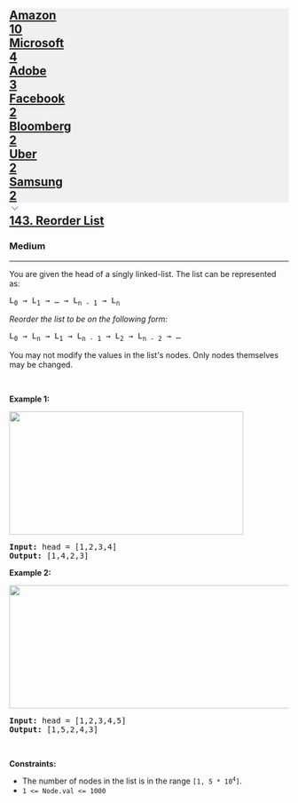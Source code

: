 <h2><a href="https://leetcode.com/problems/reorder-list/"><div id="big-omega-company-tags"><div id="big-omega-topbar"><div class="companyTagsContainer" style="overflow-x: scroll; flex-wrap: nowrap;"><div class="companyTagsContainer--tag" style="background-color: rgba(0, 10, 32, 0.05); --darkreader-inline-bgcolor: rgba(19, 26, 41, 0.05);" data-darkreader-inline-bgcolor=""><div>Amazon</div><div class="companyTagsContainer--tagOccurence">10</div></div><div class="companyTagsContainer--tag" style="background-color: rgba(0, 10, 32, 0.05); --darkreader-inline-bgcolor: rgba(19, 26, 41, 0.05);" data-darkreader-inline-bgcolor=""><div>Microsoft</div><div class="companyTagsContainer--tagOccurence">4</div></div><div class="companyTagsContainer--tag" style="background-color: rgba(0, 10, 32, 0.05); --darkreader-inline-bgcolor: rgba(19, 26, 41, 0.05);" data-darkreader-inline-bgcolor=""><div>Adobe</div><div class="companyTagsContainer--tagOccurence">3</div></div><div class="companyTagsContainer--tag" style="background-color: rgba(0, 10, 32, 0.05); --darkreader-inline-bgcolor: rgba(19, 26, 41, 0.05);" data-darkreader-inline-bgcolor=""><div>Facebook</div><div class="companyTagsContainer--tagOccurence">2</div></div><div class="companyTagsContainer--tag" style="background-color: rgba(0, 10, 32, 0.05); --darkreader-inline-bgcolor: rgba(19, 26, 41, 0.05);" data-darkreader-inline-bgcolor=""><div>Bloomberg</div><div class="companyTagsContainer--tagOccurence">2</div></div><div class="companyTagsContainer--tag" style="background-color: rgba(0, 10, 32, 0.05); --darkreader-inline-bgcolor: rgba(19, 26, 41, 0.05);" data-darkreader-inline-bgcolor=""><div>Uber</div><div class="companyTagsContainer--tagOccurence">2</div></div><div class="companyTagsContainer--tag" style="background-color: rgba(0, 10, 32, 0.05); --darkreader-inline-bgcolor: rgba(19, 26, 41, 0.05);" data-darkreader-inline-bgcolor=""><div>Samsung</div><div class="companyTagsContainer--tagOccurence">2</div></div></div><div class="companyTagsContainer--chevron"><div><svg version="1.1" id="icon" xmlns="http://www.w3.org/2000/svg" xmlns:xlink="http://www.w3.org/1999/xlink" x="0px" y="0px" viewBox="0 0 32 32" fill="#4087F1" xml:space="preserve" style="width: 20px; --darkreader-inline-fill: #529be1;" data-darkreader-inline-fill=""><polygon points="16,22 6,12 7.4,10.6 16,19.2 24.6,10.6 26,12 "></polygon><rect id="_x3C_Transparent_Rectangle_x3E_" class="st0" fill="none" width="32" height="32"></rect></svg></div></div></div></div>143. Reorder List</a></h2><h3>Medium</h3><hr><div><p>You are given the head of a singly linked-list. The list can be represented as:</p>

<pre>L<sub>0</sub> → L<sub>1</sub> → … → L<sub>n - 1</sub> → L<sub>n</sub>
</pre>

<p><em>Reorder the list to be on the following form:</em></p>

<pre>L<sub>0</sub> → L<sub>n</sub> → L<sub>1</sub> → L<sub>n - 1</sub> → L<sub>2</sub> → L<sub>n - 2</sub> → …
</pre>

<p>You may not modify the values in the list's nodes. Only nodes themselves may be changed.</p>

<p>&nbsp;</p>
<p><strong class="example">Example 1:</strong></p>
<img alt="" src="https://assets.leetcode.com/uploads/2021/03/04/reorder1linked-list.jpg" style="width: 422px; height: 222px;">
<pre><strong>Input:</strong> head = [1,2,3,4]
<strong>Output:</strong> [1,4,2,3]
</pre>

<p><strong class="example">Example 2:</strong></p>
<img alt="" src="https://assets.leetcode.com/uploads/2021/03/09/reorder2-linked-list.jpg" style="width: 542px; height: 222px;">
<pre><strong>Input:</strong> head = [1,2,3,4,5]
<strong>Output:</strong> [1,5,2,4,3]
</pre>

<p>&nbsp;</p>
<p><strong>Constraints:</strong></p>

<ul>
	<li>The number of nodes in the list is in the range <code>[1, 5 * 10<sup>4</sup>]</code>.</li>
	<li><code>1 &lt;= Node.val &lt;= 1000</code></li>
</ul>
</div>